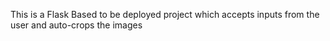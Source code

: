 This is a Flask Based to be deployed project
which accepts inputs from the user and auto-crops the images
